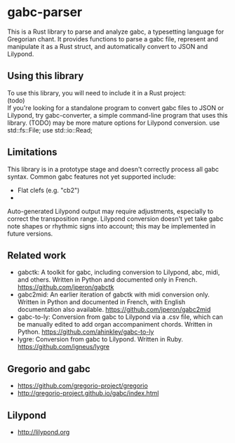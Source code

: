 # gabc-parser
This is a Rust library to parse and analyze gabc, a typesetting language for Gregorian chant. It provides functions to parse a gabc file, represent and manipulate it as a Rust struct, and automatically convert to JSON and Lilypond.

## Using this library
To use this library, you will need to include it in a Rust project: \
(todo) \
If you're looking for a standalone program to convert gabc files to JSON or Lilypond, try gabc-converter, a simple command-line program that uses this library. (TODO) may be more mature options for Lilypond conversion.
use std::fs::File;
use std::io::Read;

## Limitations
This library is in a prototype stage and doesn't correctly process all gabc syntax. Common gabc features not yet supported include:
* Flat clefs (e.g. "cb2")
*
Auto-generated Lilypond output may require adjustments, especially to correct the transposition range. Lilypond conversion doesn't yet take gabc note shapes or rhythmic signs into account; this may be implemented in future versions. 

## Related work
* gabctk: A toolkit for gabc, including conversion to Lilypond, abc, midi, and others. Written in Python and documented only in French. <https://github.com/jperon/gabctk>
* gabc2mid: An earlier iteration of gabctk with midi conversion only. Written in Python and documented in French, with English documentation also available. <https://github.com/jperon/gabc2mid>
* gabc-to-ly: Conversion from gabc to Lilypond via a .csv file, which can be manually edited to add organ accompaniment chords. Written in Python. <https://github.com/ahinkley/gabc-to-ly>
* lygre: Conversion from gabc to Lilypond. Written in Ruby. <https://github.com/igneus/lygre>

## Gregorio and gabc
* <https://github.com/gregorio-project/gregorio>
* <http://gregorio-project.github.io/gabc/index.html>

## Lilypond
* <http://lilypond.org>
